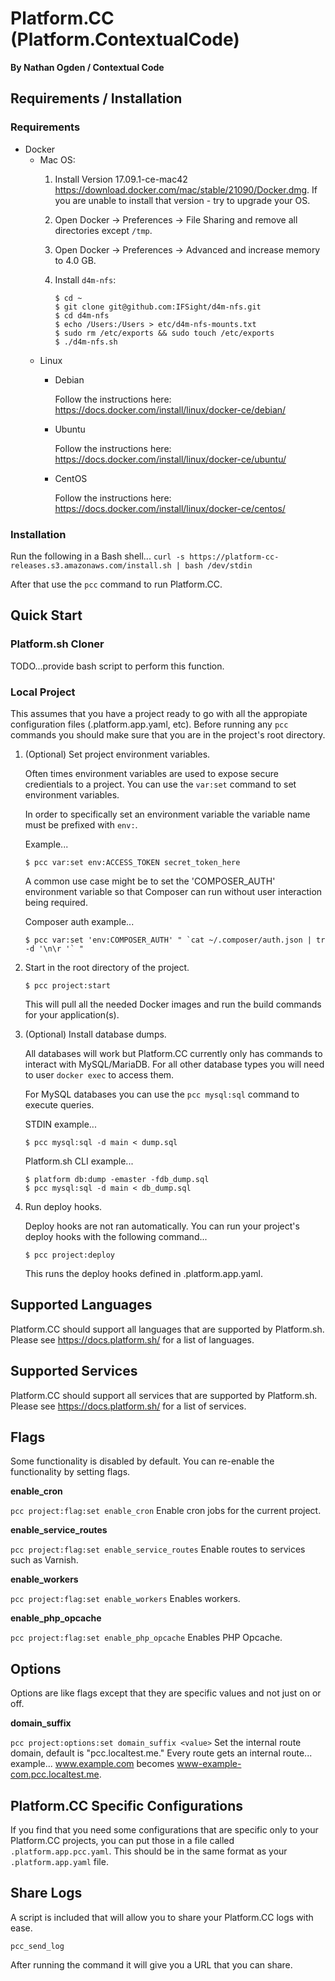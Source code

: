 Platform.CC (Platform.ContextualCode)
=====================================
**By Nathan Ogden / Contextual Code**

Requirements / Installation
---------------------------

### Requirements

- Docker
    - Mac OS:
        1.  Install Version 17.09.1-ce-mac42 https://download.docker.com/mac/stable/21090/Docker.dmg. If you are unable to install that version - try to upgrade your OS.
        2.  Open Docker -> Preferences -> File Sharing and remove all directories except `/tmp`.
        3.  Open Docker -> Preferences -> Advanced and increase memory to 4.0 GB.
        4.  Install `d4m-nfs`:

                $ cd ~
                $ git clone git@github.com:IFSight/d4m-nfs.git
                $ cd d4m-nfs
                $ echo /Users:/Users > etc/d4m-nfs-mounts.txt
                $ sudo rm /etc/exports && sudo touch /etc/exports
                $ ./d4m-nfs.sh

    - Linux
        - Debian

            Follow the instructions here: https://docs.docker.com/install/linux/docker-ce/debian/

        - Ubuntu

            Follow the instructions here: https://docs.docker.com/install/linux/docker-ce/ubuntu/

        - CentOS

            Follow the instructions here: https://docs.docker.com/install/linux/docker-ce/centos/

### Installation

Run the following in a Bash shell...
`curl -s https://platform-cc-releases.s3.amazonaws.com/install.sh | bash /dev/stdin`

After that use the `pcc` command to run Platform.CC.


Quick Start
-----------

### Platform.sh Cloner

TODO...provide bash script to perform this function.


### Local Project

This assumes that you have a project ready to go with all the appropiate configuration files (.platform.app.yaml, etc). Before running any `pcc` commands you should make sure that you are in the project's root directory.

1) (Optional) Set project environment variables.

    Often times environment variables are used to expose secure credientials to a project.
    You can use the `var:set` command to set environment variables.

    In order to specifically set an environment variable the variable name must be prefixed with `env:`.

    Example...
    ```
    $ pcc var:set env:ACCESS_TOKEN secret_token_here
    ```

    A common use case might be to set the 'COMPOSER_AUTH' environment variable so that Composer can run
    without user interaction being required.

    Composer auth example...
    ```
    $ pcc var:set 'env:COMPOSER_AUTH' " `cat ~/.composer/auth.json | tr -d '\n\r '` "
    ```

2) Start in the root directory of the project.

    ```
    $ pcc project:start
    ```

    This will pull all the needed Docker images and run the build commands for your application(s).

3) (Optional) Install database dumps.

    All databases will work but Platform.CC currently only has commands to interact with MySQL/MariaDB. For all other database types you will need to user `docker exec` to access them.

    For MySQL databases you can use the `pcc mysql:sql` command to execute queries.

    STDIN example...

    ```
    $ pcc mysql:sql -d main < dump.sql
    ```

    Platform.sh CLI example...

    ```
    $ platform db:dump -emaster -fdb_dump.sql
    $ pcc mysql:sql -d main < db_dump.sql

4) Run deploy hooks.

    Deploy hooks are not ran automatically. You can run your project's deploy hooks with the following command...

    ```
    $ pcc project:deploy
    ```

    This runs the deploy hooks defined in .platform.app.yaml.


Supported Languages
-------------------

Platform.CC should support all languages that are supported by Platform.sh. Please see https://docs.platform.sh/ for a list of languages.


Supported Services
------------------

Platform.CC should support all services that are supported by Platform.sh. Please see https://docs.platform.sh/ for a list of services.


Flags
-----

Some functionality is disabled by default. You can re-enable the functionality by setting flags.


**enable_cron**

`pcc project:flag:set enable_cron`
Enable cron jobs for the current project.


**enable_service_routes**

`pcc project:flag:set enable_service_routes`
Enable routes to services such as Varnish.


**enable_workers**

`pcc project:flag:set enable_workers`
Enables workers.


**enable_php_opcache**

`pcc project:flag:set enable_php_opcache`
Enables PHP Opcache.


Options
-------

Options are like flags except that they are specific values and not just on or off.

**domain_suffix**

`pcc project:options:set domain_suffix <value>`
Set the internal route domain, default is "pcc.localtest.me." Every route gets an internal route... example... www.example.com becomes www-example-com.pcc.localtest.me.


Platform.CC Specific Configurations
-----------------------------------

If you find that you need some configurations that are specific only to your Platform.CC projects, you can put those in a file called `.platform.app.pcc.yaml`. This should be in the same format as your `.platform.app.yaml` file.


Share Logs
----------

A script is included that will allow you to share your Platform.CC logs with ease.

`pcc_send_log`

After running the command it will give you a URL that you can share.